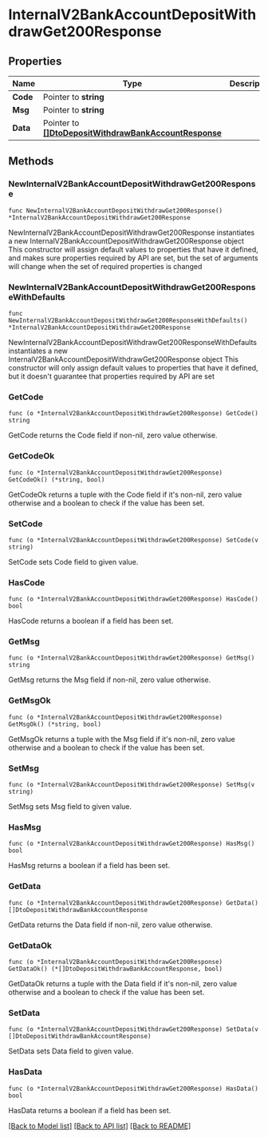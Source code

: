 # InternalV2BankAccountDepositWithdrawGet200Response

## Properties

Name | Type | Description | Notes
------------ | ------------- | ------------- | -------------
**Code** | Pointer to **string** |  | [optional]
**Msg** | Pointer to **string** |  | [optional]
**Data** | Pointer to [**[]DtoDepositWithdrawBankAccountResponse**](DtoDepositWithdrawBankAccountResponse.md) |  | [optional]

## Methods

### NewInternalV2BankAccountDepositWithdrawGet200Response

`func NewInternalV2BankAccountDepositWithdrawGet200Response() *InternalV2BankAccountDepositWithdrawGet200Response`

NewInternalV2BankAccountDepositWithdrawGet200Response instantiates a new InternalV2BankAccountDepositWithdrawGet200Response object
This constructor will assign default values to properties that have it defined,
and makes sure properties required by API are set, but the set of arguments
will change when the set of required properties is changed

### NewInternalV2BankAccountDepositWithdrawGet200ResponseWithDefaults

`func NewInternalV2BankAccountDepositWithdrawGet200ResponseWithDefaults() *InternalV2BankAccountDepositWithdrawGet200Response`

NewInternalV2BankAccountDepositWithdrawGet200ResponseWithDefaults instantiates a new InternalV2BankAccountDepositWithdrawGet200Response object
This constructor will only assign default values to properties that have it defined,
but it doesn't guarantee that properties required by API are set

### GetCode

`func (o *InternalV2BankAccountDepositWithdrawGet200Response) GetCode() string`

GetCode returns the Code field if non-nil, zero value otherwise.

### GetCodeOk

`func (o *InternalV2BankAccountDepositWithdrawGet200Response) GetCodeOk() (*string, bool)`

GetCodeOk returns a tuple with the Code field if it's non-nil, zero value otherwise
and a boolean to check if the value has been set.

### SetCode

`func (o *InternalV2BankAccountDepositWithdrawGet200Response) SetCode(v string)`

SetCode sets Code field to given value.

### HasCode

`func (o *InternalV2BankAccountDepositWithdrawGet200Response) HasCode() bool`

HasCode returns a boolean if a field has been set.

### GetMsg

`func (o *InternalV2BankAccountDepositWithdrawGet200Response) GetMsg() string`

GetMsg returns the Msg field if non-nil, zero value otherwise.

### GetMsgOk

`func (o *InternalV2BankAccountDepositWithdrawGet200Response) GetMsgOk() (*string, bool)`

GetMsgOk returns a tuple with the Msg field if it's non-nil, zero value otherwise
and a boolean to check if the value has been set.

### SetMsg

`func (o *InternalV2BankAccountDepositWithdrawGet200Response) SetMsg(v string)`

SetMsg sets Msg field to given value.

### HasMsg

`func (o *InternalV2BankAccountDepositWithdrawGet200Response) HasMsg() bool`

HasMsg returns a boolean if a field has been set.

### GetData

`func (o *InternalV2BankAccountDepositWithdrawGet200Response) GetData() []DtoDepositWithdrawBankAccountResponse`

GetData returns the Data field if non-nil, zero value otherwise.

### GetDataOk

`func (o *InternalV2BankAccountDepositWithdrawGet200Response) GetDataOk() (*[]DtoDepositWithdrawBankAccountResponse, bool)`

GetDataOk returns a tuple with the Data field if it's non-nil, zero value otherwise
and a boolean to check if the value has been set.

### SetData

`func (o *InternalV2BankAccountDepositWithdrawGet200Response) SetData(v []DtoDepositWithdrawBankAccountResponse)`

SetData sets Data field to given value.

### HasData

`func (o *InternalV2BankAccountDepositWithdrawGet200Response) HasData() bool`

HasData returns a boolean if a field has been set.


[[Back to Model list]](../README.md#documentation-for-models) [[Back to API list]](../README.md#documentation-for-api-endpoints) [[Back to README]](../README.md)

